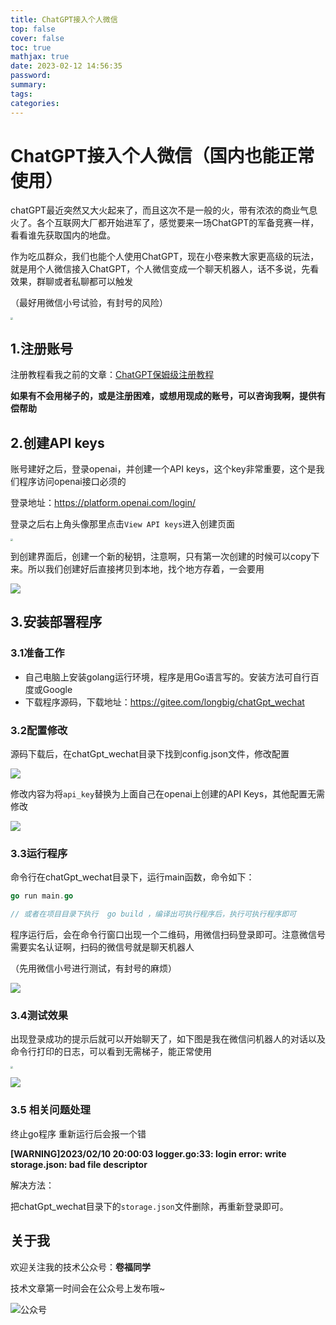 ```yaml
---
title: ChatGPT接入个人微信
top: false
cover: false
toc: true
mathjax: true
date: 2023-02-12 14:56:35
password:
summary:
tags:
categories:
---
```

# ChatGPT接入个人微信（国内也能正常使用）

chatGPT最近突然又大火起来了，而且这次不是一般的火，带有浓浓的商业气息火了。各个互联网大厂都开始进军了，感觉要来一场ChatGPT的军备竞赛一样，看看谁先获取国内的地盘。

作为吃瓜群众，我们也能个人使用ChatGPT，现在小卷来教大家更高级的玩法，就是用个人微信接入ChatGPT，个人微信变成一个聊天机器人，话不多说，先看效果，群聊或者私聊都可以触发

（最好用微信小号试验，有封号的风险）

<img src="https://raw.githubusercontent.com/longbig/hexo-blogs/master/source/img/chatgpt/weixin/6.jpeg" style="zoom: 25%;" />



## 1.注册账号

注册教程看我之前的文章：[ChatGPT保姆级注册教程](https://longbig.github.io/2023/02/12/ChatGPT%E4%BF%9D%E5%A7%86%E7%BA%A7%E6%B3%A8%E5%86%8C%E6%95%99%E7%A8%8B/)

**如果有不会用梯子的，或是注册困难，或想用现成的账号，可以咨询我啊，提供有偿帮助**

## 2.创建API keys

账号建好之后，登录openai，并创建一个API keys，这个key非常重要，这个是我们程序访问openai接口必须的

登录地址：https://platform.openai.com/login/

登录之后右上角头像那里点击`View API keys`进入创建页面

<img src="https://raw.githubusercontent.com/longbig/hexo-blogs/master/source/img/chatgpt/weixin/1.png" style="zoom:25%;" />



到创建界面后，创建一个新的秘钥，注意啊，只有第一次创建的时候可以copy下来。所以我们创建好后直接拷贝到本地，找个地方存着，一会要用

![](https://raw.githubusercontent.com/longbig/hexo-blogs/master/source/img/chatgpt/weixin/2.png)

## 3.安装部署程序

### 3.1准备工作

* 自己电脑上安装golang运行环境，程序是用Go语言写的。安装方法可自行百度或Google
* 下载程序源码，下载地址：https://gitee.com/longbig/chatGpt_wechat

### 3.2配置修改

源码下载后，在chatGpt_wechat目录下找到config.json文件，修改配置

![](https://raw.githubusercontent.com/longbig/hexo-blogs/master/source/img/chatgpt/weixin/4.png)



修改内容为将`api_key`替换为上面自己在openai上创建的API Keys，其他配置无需修改

![](https://raw.githubusercontent.com/longbig/hexo-blogs/master/source/img/chatgpt/weixin/4_1.png)

### 3.3运行程序

命令行在chatGpt_wechat目录下，运行main函数，命令如下：

```go
go run main.go

// 或者在项目目录下执行  go build ，编译出可执行程序后，执行可执行程序即可
```

程序运行后，会在命令行窗口出现一个二维码，用微信扫码登录即可。注意微信号需要实名认证啊，扫码的微信号就是聊天机器人

（先用微信小号进行测试，有封号的麻烦）

![](https://raw.githubusercontent.com/longbig/hexo-blogs/master/source/img/chatgpt/weixin/5.png)

### 3.4测试效果

出现登录成功的提示后就可以开始聊天了，如下图是我在微信问机器人的对话以及命令行打印的日志，可以看到无需梯子，能正常使用

<img src="https://raw.githubusercontent.com/longbig/hexo-blogs/master/source/img/chatgpt/weixin/6.jpeg" style="zoom:25%;" />

![](https://raw.githubusercontent.com/longbig/hexo-blogs/master/source/img/chatgpt/weixin/7.png)

### 3.5 相关问题处理

终止go程序 重新运行后会报一个错

**[WARNING]2023/02/10 20:00:03 logger.go:33: login error: write storage.json: bad file descriptor**

解决方法：

把chatGpt_wechat目录下的`storage.json`文件删除，再重新登录即可。


## 关于我

欢迎关注我的技术公众号：**卷福同学**

技术文章第一时间会在公众号上发布哦~

![公众号](https://raw.githubusercontent.com/longbig/hexo-blogs/master/source/img/wechat/%E5%85%AC%E4%BC%97%E5%8F%B7%E4%BA%8C%E7%BB%B4%E7%A0%81.jpeg)

